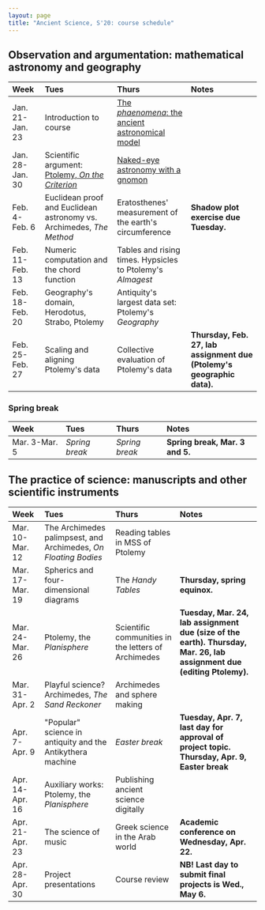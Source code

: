 ```yaml
---
layout: page
title: "Ancient Science, S'20: course schedule"
---
```


## Observation and argumentation: mathematical astronomy and geography

| Week | Tues | Thurs     |     Notes  |
| :------------- |:------------- | :------------- |:------------- |
|Jan. 21-Jan. 23 | Introduction to course | [The *phaenomena*: the ancient astronomical model](../assignments/phaenomena/) |   |
|Jan. 28-Jan. 30 | Scientific argument: [Ptolemy, *On the Criterion*](../assignments/criterion/) | [Naked-eye astronomy with a gnomon](../assignments/gnomon/) |   |
|Feb. 4-Feb. 6 | Euclidean proof and Euclidean astronomy vs. Archimedes, *The Method* | Eratosthenes' measurement of the earth's circumference | **Shadow plot exercise due Tuesday.**  |
|Feb. 11-Feb. 13 | Numeric computation and the chord function | Tables and rising times. Hypsicles to Ptolemy's *Almagest* |   |
|Feb. 18-Feb. 20 | Geography's domain, Herodotus, Strabo, Ptolemy | Antiquity's largest data set: Ptolemy's *Geography* |   |
|Feb. 25-Feb. 27 | Scaling and aligning Ptolemy's data | Collective evaluation of Ptolemy's data | **Thursday, Feb. 27, lab assignment due (Ptolemy's geographic data).**  |


### Spring break

| Week | Tues | Thurs     |     Notes  |
| :------------- |:------------- | :------------- |:------------- |
|Mar. 3-Mar. 5 | *Spring break* | *Spring break* | **Spring break, Mar. 3 and 5.**  |


## The practice of science: manuscripts and other scientific instruments

| Week | Tues | Thurs     |     Notes  |
| :------------- |:------------- | :------------- |:------------- |
|Mar. 10-Mar. 12 | The Archimedes palimpsest, and Archimedes, *On Floating Bodies* | Reading tables in MSS of Ptolemy |   |
|Mar. 17-Mar. 19 | Spherics and four-dimensional diagrams | The *Handy Tables* | **Thursday, spring equinox.**  |
|Mar. 24-Mar. 26 | Ptolemy, the *Planisphere* | Scientific communities in the letters of Archimedes | **Tuesday, Mar. 24, lab assignment due (size of the earth).** **Thursday, Mar. 26, lab assignment due (editing Ptolemy).**  |
|Mar. 31-Apr. 2 | Playful science? Archimedes, *The Sand Reckoner* | Archimedes and sphere making |   |
|Apr. 7-Apr. 9 | "Popular" science in antiquity and the Antikythera machine | *Easter break* | **Tuesday, Apr. 7, last day for approval of project topic.** **Thursday, Apr. 9, Easter break**  |
|Apr. 14-Apr. 16 | Auxiliary works: Ptolemy, the *Planisphere* | Publishing ancient science digitally |   |
|Apr. 21-Apr. 23 | The science of music | Greek science in the Arab world | **Academic conference on Wednesday, Apr. 22.**  |
|Apr. 28-Apr. 30 | Project presentations | Course review | **NB! Last day to submit final projects is Wed., May 6.**  |
